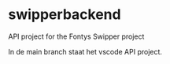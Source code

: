 # swipperbackend
API project for the Fontys Swipper project


In de main branch staat het vscode API project. 
